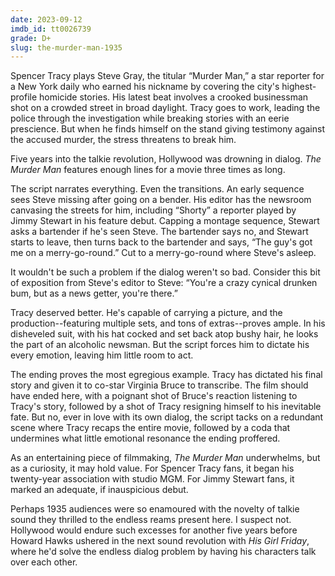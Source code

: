 ```yaml
---
date: 2023-09-12
imdb_id: tt0026739
grade: D+
slug: the-murder-man-1935
---
```


Spencer Tracy plays Steve Gray, the titular “Murder Man,” a star reporter for a New York daily who earned his nickname by covering the city's highest-profile homicide stories. His latest beat involves a crooked businessman shot on a crowded street in broad daylight. Tracy goes to work, leading the police through the investigation while breaking stories with an eerie prescience. But when he finds himself on the stand giving testimony against the accused murder, the stress threatens to break him.

<!-- end -->

Five years into the talkie revolution, Hollywood was drowning in dialog. _The Murder Man_ features enough lines for a movie three times as long.

The script narrates everything. Even the transitions. An early sequence sees Steve missing after going on a bender. His editor has the newsroom canvasing the streets for him, including “Shorty” a reporter played by Jimmy Stewart in his feature debut. Capping a montage sequence, Stewart asks a bartender if he's seen Steve. The bartender says no, and Stewart starts to leave, then turns back to the bartender and says, “The guy's got me on a merry-go-round.” Cut to a merry-go-round where Steve's asleep.

It wouldn't be such a problem if the dialog weren't so bad. Consider this bit of exposition from Steve's editor to Steve: “You're a crazy cynical drunken bum, but as a news getter, you're there.”

Tracy deserved better. He's capable of carrying a picture, and the production--featuring multiple sets, and tons of extras--proves ample. In his disheveled suit, with his hat cocked and set back atop bushy hair, he looks the part of an alcoholic newsman. But the script forces him to dictate his every emotion, leaving him little room to act.

The ending proves the most egregious example. Tracy has dictated his final story and given it to co-star Virginia Bruce to transcribe. The film should have ended here, with a poignant shot of Bruce's reaction listening to Tracy's story, followed by a shot of Tracy resigning himself to his inevitable fate. But no, ever in love with its own dialog, the script tacks on a redundant scene where Tracy recaps the entire movie, followed by a coda that undermines what little emotional resonance the ending proffered.

As an entertaining piece of filmmaking, _The Murder Man_ underwhelms, but as a curiosity, it may hold value. For Spencer Tracy fans, it began his twenty-year association with studio MGM. For Jimmy Stewart fans, it marked an adequate, if inauspicious debut.

Perhaps 1935 audiences were so enamoured with the novelty of talkie sound they thrilled to the endless reams present here. I suspect not. Hollywood would endure such excesses for another five years before Howard Hawks ushered in the next sound revolution with <span data-imdb-id="tt0032599">_His Girl Friday_</span>, where he'd solve the endless dialog problem by having his characters talk over each other.
